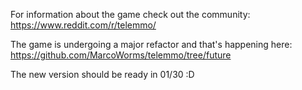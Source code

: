 For information about the game check out the community: https://www.reddit.com/r/telemmo/

The game is undergoing a major refactor and that's happening here: https://github.com/MarcoWorms/telemmo/tree/future

The new version should be ready in 01/30 :D
